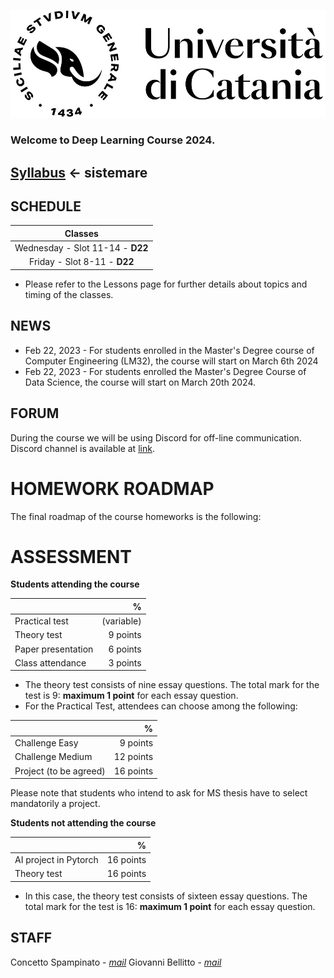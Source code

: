 [![logo](/imgs/logo.jpg)](http://www.dei.unict.it/corsi/lm-91)

### Welcome to Deep Learning Course 2024.
## [Syllabus](https://dev7.unict.it/_insegnamento.php?uid=491508DC-B35A-4B78-B2BF-3AA76B8F8151&from_studium) <- sistemare


## SCHEDULE

| Classes         |
| :----------:    |
| Wednesday - Slot 11-14 - <!--D22--> **D22**    |
| Friday - Slot 8-11      - <!--D22--> **D22**    |

- Please refer to the Lessons page for further details about topics and timing of the classes. 

## NEWS

- Feb 22, 2023 - For students enrolled in the Master's Degree course of Computer Engineering (LM32), the course will start on March 6th 2024
- Feb 22, 2023 - For students enrolled the Master's Degree Course of Data Science, the course will start on March 20th 2024.


## FORUM 
During the course we will be using Discord for off-line communication. Discord channel is available at [link](https://discord.gg/XuZjgX6eaa).


# HOMEWORK ROADMAP 
The final roadmap of the course homeworks is the following:

<!--| Homework | Topic              | Assignment    | Due          | Submission |
| :-------:| ------------------ | --------------- | -------          | --- | 
| **Exercise**     | **CIFAR10**    | **March 24, 2023** | **April 07, 2023**   | [Link](https://docs.google.com/forms/d/e/1FAIpQLScSW8yJj26Zt8aqpVN4ssa89LtUq_plwtUEtFocjnTy66WM5Q/viewform?usp=pp_url) |
| **HW1**     | **CNN**    | **April 05, 2023** | **May 10, 2023**   | --- |
| **HW2 - Round 1**      | **GANs** | **April 28, 2023** | **May 25, 2023**    | --- |
| **Homework discussion - Round 1**      | **Presentation** | **May 26, 2023** | ---   | --- |
| **Theory test - Round 1**      | **Theory** | **May 31, 2023** | ---   | --- |
| **HW2 - Round 2**      | **GANs** | **April 28, 2023** | **June 4, 2023**    | --- |
| **Homework discussion - Round 2**      | **Presentation** | **June 7, 2023** | ---   | --- |
| **Theory test - Round 2**      | **Theory** | **June 9, 2023** | ---   | --- |

- Powerpoint template for homework discussion is [here](https://docs.google.com/presentation/d/1iCFYwIkUMU3WLeQofijtb9VgOurUt1gc/edit?usp=sharing&ouid=106514760952768214812&rtpof=true&sd=true).
- The time slot for each presentation is 20 minutes (10 for each HW).
-->

# ASSESSMENT

**Students attending the course**

|      | %   |
| :--------     |    -------: |
| Practical test      | (variable) |
| Theory test         | 9 points |
| Paper presentation  | 6 points |
| Class attendance    | 3 points |

- The theory test consists of nine essay questions. The total mark for the test is 9: **maximum 1 point** for each essay question.
- For the Practical Test, attendees can choose among the following:
  
|                        | %    |
| :--------              | -------: |
| Challenge Easy         | 9 points | 
| Challenge Medium       | 12 points | 
| Project (to be agreed) | 16 points | 

Please note that students who intend to ask for MS thesis have to select mandatorily a project.  

**Students not attending the course**

|      | %   |
| :--------     |    -------: |
| AI project in Pytorch | 16 points |
| Theory test  | 16 points  |

- In this case, the theory test consists of sixteen essay questions. The total mark for the test is 16: **maximum 1 point** for each essay question.

## STAFF

Concetto Spampinato - *[mail](mailto:concetto.spampinato@unict.it)*
Giovanni Bellitto - *[mail](mailto:giovanni.bellitto@unict.it)*



[404]: /knowledge-discovery/fallback
